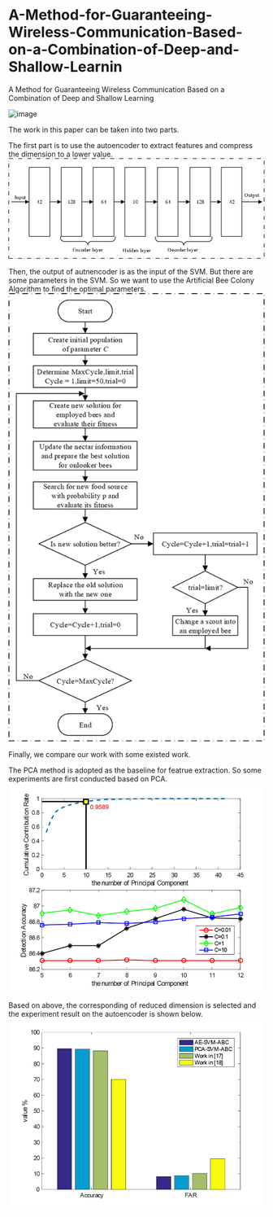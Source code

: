 # A-Method-for-Guaranteeing-Wireless-Communication-Based-on-a-Combination-of-Deep-and-Shallow-Learnin
A Method for Guaranteeing Wireless Communication  Based on a Combination of Deep and Shallow Learning

![image](https://github.com/FlamingJay/https://github.com/FlamingJay/A-Method-for-Guaranteeing-Wireless-Communication-Based-on-a-Combination-of-Deep-and-Shallow-Learnin/blob/master/figure/framework.jpg)

The work in this paper can be taken into two parts.

The first part is to use the autoencoder to extract features and compress the dimension to a lower value.
![image](https://github.com/FlamingJay/A-Method-for-Guaranteeing-Wireless-Communication-Based-on-a-Combination-of-Deep-and-Shallow-Learnin/blob/master/figure/deep%20autoencodereps.png)

Then, the output of autnencoder is as the input of the SVM. But there are some parameters in the SVM. 
So we want to use the Artificial Bee Colony Algorithm to find the optimal parameters.
![image](https://github.com/FlamingJay/A-Method-for-Guaranteeing-Wireless-Communication-Based-on-a-Combination-of-Deep-and-Shallow-Learnin/blob/master/figure/Optimazationeps.png)

Finally, we compare our work with some existed work.

The PCA method is adopted as the baseline for featrue extraction. So some experiments are first conducted based on PCA.
![image](https://github.com/FlamingJay/A-Method-for-Guaranteeing-Wireless-Communication-Based-on-a-Combination-of-Deep-and-Shallow-Learnin/blob/master/figure/%E8%B4%A1%E7%8C%AE%E7%8E%87%E6%9B%B2%E7%BA%BF%E5%92%8C%E4%B8%8D%E5%90%8CC%E4%B8%8B%E7%9A%84%E6%A3%80%E6%B5%8B%E7%8E%87%20(2).png)

Based on above, the corresponding of reduced dimension is selected and the experiment result on the autoencoder is shown below. 
![image](https://github.com/FlamingJay/A-Method-for-Guaranteeing-Wireless-Communication-Based-on-a-Combination-of-Deep-and-Shallow-Learnin/blob/master/figure/%E5%87%86%E7%A1%AE%E7%8E%87%E5%92%8C%E8%99%9A%E8%AD%A6%E7%8E%87%E5%AF%B9%E6%AF%94.png)

